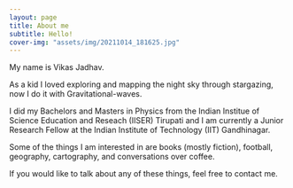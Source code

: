```yaml
---
layout: page
title: About me
subtitle: Hello!
cover-img: "assets/img/20211014_181625.jpg"
---
```


My name is Vikas Jadhav.

As a kid I loved exploring and mapping the night sky through stargazing, now I do it with Gravitational-waves. 

I did my Bachelors and Masters in Physics from the Indian Institue of Science Education and Reseach (IISER) Tirupati and I am currently a Junior Research Fellow at the Indian Institute of Technology (IIT) Gandhinagar.

Some of the things I am interested in are books (mostly fiction), football, geography, cartography, and conversations over coffee.

If you would like to talk about any of these things, feel free to contact me.





